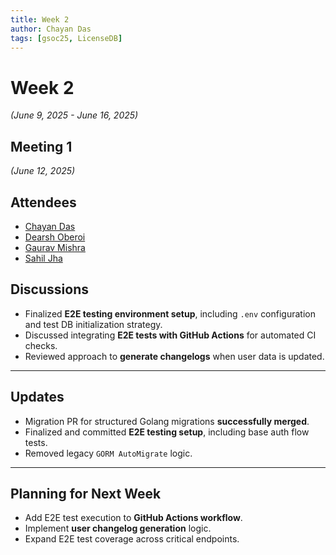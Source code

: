 ```yaml
---
title: Week 2
author: Chayan Das
tags: [gsoc25, LicenseDB]
---
```

<!--
SPDX-License-Identifier: CC-BY-SA-4.0

SPDX-FileCopyrightText: 2025 Chayan Das <01chayandas@gmail.com>
-->

# Week 2

*(June 9, 2025 - June 16, 2025)*

## Meeting 1

*(June 12, 2025)*

## Attendees
  - [Chayan Das](https://github.com/ChayanDass)
  - [Dearsh Oberoi](https://github.com/deo002)
  - [Gaurav Mishra](https://github.com/GMishx)
  - [Sahil Jha](https://github.com/sjha2048)




##  Discussions

* Finalized **E2E testing environment setup**, including `.env` configuration and test DB initialization strategy.
* Discussed integrating **E2E tests with GitHub Actions** for automated CI checks.
* Reviewed approach to **generate changelogs** when user data is updated.

---

##  Updates

* Migration PR for structured Golang migrations **successfully merged**.
* Finalized and committed **E2E testing setup**, including base auth flow tests.
* Removed legacy `GORM AutoMigrate` logic.

---

##  Planning for Next Week

* Add E2E test execution to **GitHub Actions workflow**.
* Implement **user changelog generation** logic.
* Expand E2E test coverage across critical endpoints.


